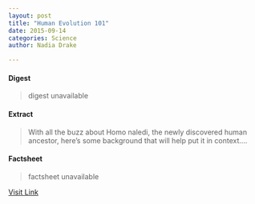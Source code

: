 ```yaml
---
layout: post
title: "Human Evolution 101"
date: 2015-09-14
categories: Science
author: Nadia Drake

---
```



#### Digest
>digest unavailable

#### Extract
>With all the buzz about Homo naledi, the newly discovered human ancestor, here’s some background that will help put it in context....

#### Factsheet
>factsheet unavailable

[Visit Link](http://news.nationalgeographic.com/2015/09/human-evolution-101/)



